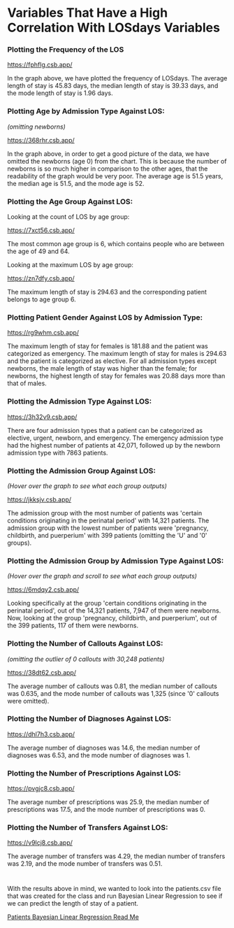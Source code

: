 # Variables That Have a High Correlation With LOSdays Variables

<!--- ### Plotting LOSdays as a density function: -->

<!--- ![los_density](https://github.com/EvaGostiuk/MAT4376-project-2-team-3/blob/master/MIMIC3D_DataSet/mimic_images/los_density.png?raw=true) -->

<!--- The average length of stay (in days): 10.11495 -->

### Plotting the Frequency of the LOS

https://fphflg.csb.app/

In the graph above, we have plotted the frequency of LOSdays. The average length of stay is 45.83 days, the median length of stay is 39.33 days, and the mode length of stay is 1.96 days. 

### Plotting Age by Admission Type Against LOS:

*(omitting newborns)*

<!--- ![age_los](https://github.com/EvaGostiuk/MAT4376-project-2-team-3/blob/master/MIMIC3D_DataSet/mimic_images/age_los.png?raw=true) -->

https://368rhr.csb.app/

In the graph above, in order to get a good picture of the data, we have omitted the newborns (age 0) from the chart. This is because the number of newborns is so much higher in comparison to the other ages, that the readability of the graph would be very poor. The average age is 51.5 years, the median age is 51.5, and the mode age is 52. 

### Plotting the Age Group Against LOS:

<!--- ![age_group_los](https://github.com/EvaGostiuk/MAT4376-project-2-team-3/blob/master/MIMIC3D_DataSet/mimic_images/age_group_los.png?raw=true) --> 

Looking at the count of LOS by age group:

https://7xct56.csb.app/

The most common age group is 6, which contains people who are between the age of 49 and 64. 

Looking at the maximum LOS by age group: 

https://zn7dfy.csb.app/

The maximum length of stay is 294.63 and the corresponding patient belongs to age group 6. 

### Plotting Patient Gender Against LOS by Admission Type:

<!--- ![gender_los](https://github.com/EvaGostiuk/MAT4376-project-2-team-3/blob/master/MIMIC3D_DataSet/mimic_images/gender_los.png?raw=true) -->

https://rg9whm.csb.app/

The maximum length of stay for females is 181.88 and the patient was categorized as emergency. The maximum length of stay for males is 294.63 and the patient is categorized as elective. For all admission types except newborns, the male length of stay was higher than the female; for newborns, the highest length of stay for females was 20.88 days more than that of males. 

### Plotting the Admission Type Against LOS:

<!--- ![admit_type_los](https://github.com/EvaGostiuk/MAT4376-project-2-team-3/blob/master/MIMIC3D_DataSet/mimic_images/admit_type_los.png?raw=true) -->

https://3h32v9.csb.app/

There are four admission types that a patient can be categorized as elective, urgent, newborn, and emergency. The emergency admission type had the highest number of patients at 42,071, followed up by the newborn admission type with 7863 patients. 

### Plotting the Admission Group Against LOS:

*(Hover over the graph to see what each group outputs)*

<!--- ![admit_group_los](https://github.com/EvaGostiuk/MAT4376-project-2-team-3/blob/master/MIMIC3D_DataSet/mimic_images/admit_group_los.png?raw=true) -->

https://jkksjv.csb.app/

The admission group with the most number of patients was 'certain conditions originating in the perinatal period' with 14,321 patients. The admission group with the lowest number of patients were 'pregnancy, childbirth, and puerperium' with 399 patients (omitting the 'U' and '0' groups). 

### Plotting the Admission Group by Admission Type Against LOS:

*(Hover over the graph and scroll to see what each group outputs)*

https://6mdqy2.csb.app/

Looking specifically at the group 'certain conditions originating in the perinatal period', out of the 14,321 patients, 7,947 of them were newborns. Now, looking at the group 'pregnancy, childbirth, and puerperium', out of the 399 patients, 117 of them were newborns. 

### Plotting the Number of Callouts Against LOS:

*(omitting the outlier of 0 callouts with 30,248 patients)*

<!--- ![numcallouts_los](https://github.com/EvaGostiuk/MAT4376-project-2-team-3/blob/master/MIMIC3D_DataSet/mimic_images/numcallouts_los.png?raw=true) -->

https://38dt62.csb.app/ 

The average number of callouts was 0.81, the median number of callouts was 0.635, and the mode number of callouts was 1,325 (since '0' callouts were omitted). 

### Plotting the Number of Diagnoses Against LOS:

<!--- ![numdiag_los](https://github.com/EvaGostiuk/MAT4376-project-2-team-3/blob/master/MIMIC3D_DataSet/mimic_images/numdiag_los.png?raw=true) -->

https://dhl7h3.csb.app/ 

The average number of diagnoses was 14.6, the median number of diagnoses was 6.53, and the mode number of diagnoses was 1. 

### Plotting the Number of Prescriptions Against LOS:

<!--- ![numrx_los](https://github.com/EvaGostiuk/MAT4376-project-2-team-3/blob/master/MIMIC3D_DataSet/mimic_images/numrx_los.png?raw=true) -->

https://pvgjc8.csb.app/

The average number of prescriptions was 25.9, the median number of prescriptions was 17.5, and the mode number of prescriptions was 0. 

### Plotting the Number of Transfers Against LOS:

<!--- ![numtran_los](https://github.com/EvaGostiuk/MAT4376-project-2-team-3/blob/master/MIMIC3D_DataSet/mimic_images/numtran_los.png?raw=true) -->

https://v9lcj8.csb.app/

The average number of transfers was 4.29, the median number of transfers was 2.19, and the mode number of transfers was 0.51.

# 

With the results above in mind, we wanted to look into the patients.csv file that was created for the class and run Bayesian Linear Regression to see if we can predict the length of stay of a patient.

[Patients Bayesian Linear Regression Read Me](https://github.com/EvaGostiuk/MAT4376-project-2-team-3/blob/master/PATIENTS_DataSet/README.md)
